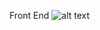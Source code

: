 Front End 
![alt text](https://github.com/cepdnaclk/e16-3yp-smart-pharmaceutical-warehousing/blob/main/Software/Web%20Application/UI/1.png)
